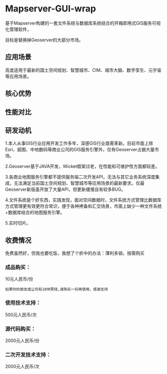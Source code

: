 # Mapserver-GUI-wrap

基于Mapserver构建的一套文件系统与数据库系统结合的开箱即用式GIS服务可视化管理软件，

目标是替换掉Geoserver的大部分市场。

## 应用场景

高度适用于最新的国土空间规划、智慧城市、CIM、城市大脑、数字孪生、元宇宙等应用场景。

## 核心优势


## 性能对比


## 研发动机

1.本人从事GIS行业应用开发工作多年，深感GIS行业亟需革新。目前市面上除Esri、超图、中地数码等商业公司的GIS服务引擎外，仅有Geoserver占据大量市场。

2.Geoserver基于JAVA开发，Wicket框架过老，在性能和可维护性方面都较差。

3.各商业地图服务引擎都不提供服务端二次开发API，无法与其它业务系统深度集成，无法满足当前国土空间规划、智慧城市等应用场景的最新要求。仅最Geoserver新版虽开放了大量API，但更新缓慢且有较多BUG。

4.文件系统是个好东西，实践发现，面对空间数据时，文件系统方式管理比数据库方式管理更有效更符合常识，便于各种拷备和汇交场景，市面上缺少一种文件系统+数据库结合的地图服务引擎。

5.实时切片。


## 收费情况

免费虽然好，但我也要吃饭，我想了个折中的办法：薄利多销，按需购买

### 成品购买：

10元人民币/份

`如果你的朋友或公司有10块零钱,请购买一份再使用，感谢支持`

### 使用技术支持：

500元人民币/次

### 源代码购买：

2000元人民币/份

### 二次开发技术支持：

2000元人民币/次

